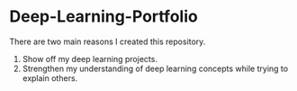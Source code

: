 # Deep-Learning-Portfolio
There are two main reasons I created this repository.
1) Show off my deep learning projects.
2) Strengthen my understanding of deep learning concepts while trying to explain others. 
